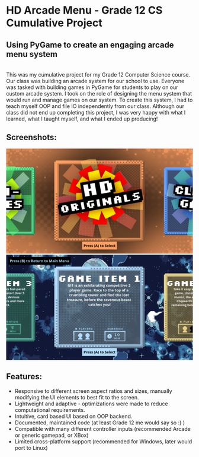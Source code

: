 # **HD Arcade Menu** - Grade 12 CS Cumulative Project
## Using PyGame to create an engaging arcade menu system
\
This was my cumulative project for my Grade 12 Computer Science course. Our class was building an arcade system for our school to use. Everyone was tasked with building games in PyGame for students to play on our custom arcade system. I took on the role of designing the menu system that would run and manage games on our system. To create this system, I had to teach myself OOP and file IO independently from our class. Although our class did not end up completing this project, I was very happy with what I learned, what I taught myself, and what I ended up producing!

## Screenshots: 

![Image of the initial menu players will see](main_ss.png)
![Image of the secondary menu players will see](hd_lv_1_ss.png)

## Features:
- Responsive to different screen aspect ratios and sizes, manually modifying the UI elements to best fit to the screen.
- Lightweight and adaptive - optimizations were made to reduce computational requirements.
- Intuitive, card based UI based on OOP backend.
- Documented, maintained code (at least Grade 12 me would say so :) )
- Compatible with many different controller inputs (recommended Arcade or generic gamepad, or XBox)
- Limited cross-platform support (recommended for Windows, later would port to Linux)
